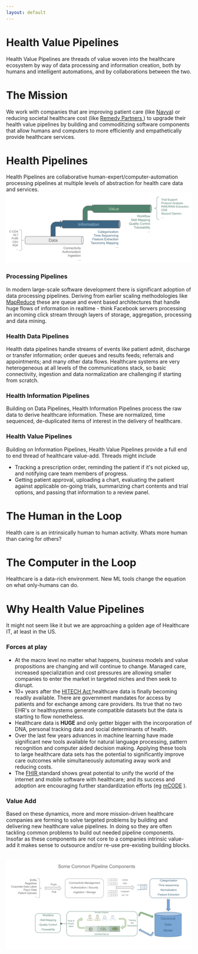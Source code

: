 ```yaml
---
layout: default
---
```

# Health Value Pipelines
Health Value Pipelines are threads of value woven into the healthcare ecosystem by way of data processing and information creation, both by humans and intelligent automations, and by collaborations between the two.

# The Mission
We work with companies that are improving patient care (like [Navya](https://navya.care/)) or reducing societal healthcare cost (like [Remedy Partners ](https://www.remedypartners.com/)) to upgrade their health value pipelines by building and commoditizing software components that allow humans and computers to more efficiently and empathetically provide healthcare services.

# Health Pipelines
Health Pipelines are collaborative human-expert/computer-automation processing pipelines at multiple levels of abstraction for health care data and services.
<br/>
<img src="/HealthPipelines-picture.jpeg" style="border:none;">
### Processing Pipelines
In modern large-scale software development there is significant adoption of data processing pipelines. Deriving from earlier scaling methodologies like [MapReduce](https://en.wikipedia.org/wiki/MapReduce) these are queue and event based architectures that handle huge flows of information in realtime - think Facebook servers processing an incoming click stream through layers of storage, aggregation, processing and data mining.

### Health Data Pipelines
Health data pipelines handle streams of events like patient admit, discharge or transfer information; order queues and results feeds; referrals and appointments; and many other data flows. Healthcare systems are very heterogeneous at all levels of the communications stack, so basic connectivity, ingestion and data normalization are challenging if starting from scratch.

### Health Information Pipelines
Building on Data Pipelines, Health Information Pipelines process the raw data to derive healthcare information. These are normalized, time sequenced, de-duplicated items of interest in the delivery of healthcare.

### Health Value Pipelines
Building on Information Pipelines, Health Value Pipelines provide a full end to end thread of healthcare value-add. Threads might include
- Tracking a prescription order, reminding the patient if it's not picked up, and notifying care team members of progress.
- Getting patient approval, uploading a chart, evaluating the patient against applicable on-going trials, summarizing chart contents and trial options, and passing that information to a review panel.

# The Human in the Loop
Health care is an intrinsically human to human activity. Whats more human than caring for others?

# The Computer in the Loop
Healthcare is a data-rich environment. New ML tools change the equation on what only-humans can do.

# Why Health Value Pipelines
It might not seem like it but we are approaching a golden age of Healthcare IT, at least in the US.

### Forces at play
- At the macro level no matter what happens, business models and value propositions are changing and will continue to change. Managed care, increased specialization and cost pressures are allowing smaller companies to enter the market in targeted niches and then seek to disrupt.
- 10+ years after the [HITECH Act ](https://www.hipaajournal.com/what-is-the-hitech-act/) healthcare data is finally becoming readily available. There are government mandates for access by patients and for exchange among care providers. Its true that no two EHR's or healthsystems generate compatible datasets but the data is starting to flow nonetheless. 
- Healthcare data is **HUGE** and only getter bigger with the incorporation of DNA, personal tracking data and social determinants of health.
- Over the last few years advances in machine learning have made significant new tools available for natural language processing, pattern recognition and computer aided decision making. Applying these tools to large healthcare data sets has the potential to significantly improve care outcomes while simultaneously automating away work and reducing costs.
- The [FHIR ](https://healthitanalytics.com/news/4-basics-to-know-about-the-role-of-fhir-in-interoperability) standard shows great potential to unify the world of the internet and mobile software with healthcare; and its success and adoption are encouraging further standardization efforts (eg [mCODE](https://mcodeinitiative.org/) ).

### Value Add
Based on these dynamics, more and more mission-driven healthcare companies are forming to solve targeted problems by building and delivering new healthcare value pipelines. In doing so they are often tackling common problems to build out needed pipeline components. Insofar as these components are not core to a companies intrinsic value-add it makes sense to outsource and/or re-use pre-existing building blocks.

<br/>
<img src="/HealthPipeline-components.jpeg" style="border:none;">
